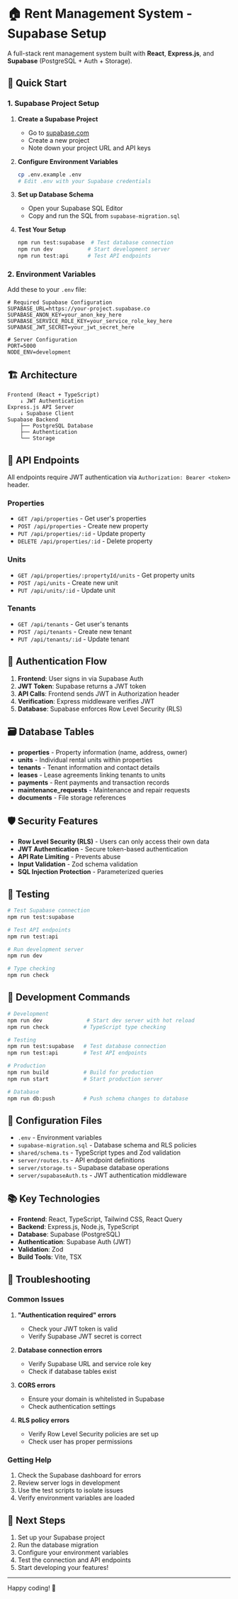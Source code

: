 # 🏠 Rent Management System - Supabase Setup

A full-stack rent management system built with **React**, **Express.js**, and **Supabase** (PostgreSQL + Auth + Storage).

## 🚀 Quick Start

### 1. Supabase Project Setup

1. **Create a Supabase Project**
   - Go to [supabase.com](https://supabase.com)
   - Create a new project
   - Note down your project URL and API keys

2. **Configure Environment Variables**
   ```bash
   cp .env.example .env
   # Edit .env with your Supabase credentials
   ```

3. **Set up Database Schema**
   - Open your Supabase SQL Editor
   - Copy and run the SQL from `supabase-migration.sql`

4. **Test Your Setup**
   ```bash
   npm run test:supabase  # Test database connection
   npm run dev           # Start development server
   npm run test:api      # Test API endpoints
   ```

### 2. Environment Variables

Add these to your `.env` file:

```env
# Required Supabase Configuration
SUPABASE_URL=https://your-project.supabase.co
SUPABASE_ANON_KEY=your_anon_key_here
SUPABASE_SERVICE_ROLE_KEY=your_service_role_key_here
SUPABASE_JWT_SECRET=your_jwt_secret_here

# Server Configuration
PORT=5000
NODE_ENV=development
```

## 🏗️ Architecture

```
Frontend (React + TypeScript)
    ↓ JWT Authentication
Express.js API Server
    ↓ Supabase Client
Supabase Backend
    ├── PostgreSQL Database
    ├── Authentication
    └── Storage
```

## 📡 API Endpoints

All endpoints require JWT authentication via `Authorization: Bearer <token>` header.

### Properties
- `GET /api/properties` - Get user's properties
- `POST /api/properties` - Create new property
- `PUT /api/properties/:id` - Update property
- `DELETE /api/properties/:id` - Delete property

### Units
- `GET /api/properties/:propertyId/units` - Get property units
- `POST /api/units` - Create new unit
- `PUT /api/units/:id` - Update unit

### Tenants
- `GET /api/tenants` - Get user's tenants
- `POST /api/tenants` - Create new tenant
- `PUT /api/tenants/:id` - Update tenant

## 🔐 Authentication Flow

1. **Frontend**: User signs in via Supabase Auth
2. **JWT Token**: Supabase returns a JWT token
3. **API Calls**: Frontend sends JWT in Authorization header
4. **Verification**: Express middleware verifies JWT
5. **Database**: Supabase enforces Row Level Security (RLS)

## 🗃️ Database Tables

- **properties** - Property information (name, address, owner)
- **units** - Individual rental units within properties
- **tenants** - Tenant information and contact details
- **leases** - Lease agreements linking tenants to units
- **payments** - Rent payments and transaction records
- **maintenance_requests** - Maintenance and repair requests
- **documents** - File storage references

## 🛡️ Security Features

- **Row Level Security (RLS)** - Users can only access their own data
- **JWT Authentication** - Secure token-based authentication
- **API Rate Limiting** - Prevents abuse
- **Input Validation** - Zod schema validation
- **SQL Injection Protection** - Parameterized queries

## 🧪 Testing

```bash
# Test Supabase connection
npm run test:supabase

# Test API endpoints
npm run test:api

# Run development server
npm run dev

# Type checking
npm run check
```

## 📝 Development Commands

```bash
# Development
npm run dev              # Start dev server with hot reload
npm run check           # TypeScript type checking

# Testing
npm run test:supabase   # Test database connection
npm run test:api        # Test API endpoints

# Production
npm run build           # Build for production
npm run start           # Start production server

# Database
npm run db:push         # Push schema changes to database
```

## 🔧 Configuration Files

- `.env` - Environment variables
- `supabase-migration.sql` - Database schema and RLS policies
- `shared/schema.ts` - TypeScript types and Zod validation
- `server/routes.ts` - API endpoint definitions
- `server/storage.ts` - Supabase database operations
- `server/supabaseAuth.ts` - JWT authentication middleware

## 📚 Key Technologies

- **Frontend**: React, TypeScript, Tailwind CSS, React Query
- **Backend**: Express.js, Node.js, TypeScript
- **Database**: Supabase (PostgreSQL)
- **Authentication**: Supabase Auth (JWT)
- **Validation**: Zod
- **Build Tools**: Vite, TSX

## 🚨 Troubleshooting

### Common Issues

1. **"Authentication required" errors**
   - Check your JWT token is valid
   - Verify Supabase JWT secret is correct

2. **Database connection errors**
   - Verify Supabase URL and service role key
   - Check if database tables exist

3. **CORS errors**
   - Ensure your domain is whitelisted in Supabase
   - Check authentication settings

4. **RLS policy errors**
   - Verify Row Level Security policies are set up
   - Check user has proper permissions

### Getting Help

1. Check the Supabase dashboard for errors
2. Review server logs in development
3. Use the test scripts to isolate issues
4. Verify environment variables are loaded

## 🎯 Next Steps

1. Set up your Supabase project
2. Run the database migration
3. Configure your environment variables
4. Test the connection and API endpoints
5. Start developing your features!

---

Happy coding! 🚀